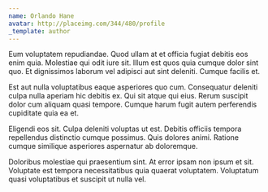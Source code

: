 ```yaml
---
name: Orlando Hane
avatar: http://placeimg.com/344/480/profile
_template: author
---
```

Eum voluptatem repudiandae. Quod ullam at et officia fugiat debitis eos enim quia. Molestiae qui odit iure sit. Illum est quos quia cumque dolor sint quo. Et dignissimos laborum vel adipisci aut sint deleniti. Cumque facilis et.
  
Est aut nulla voluptatibus eaque asperiores quo cum. Consequatur deleniti culpa nulla aperiam hic debitis ex. Qui sit atque qui eius. Rerum suscipit dolor cum aliquam quasi tempore. Cumque harum fugit autem perferendis cupiditate quia ea et.
  
Eligendi eos sit. Culpa deleniti voluptas ut est. Debitis officiis tempora repellendus distinctio cumque possimus. Quis dolores animi. Ratione cumque similique asperiores aspernatur ab doloremque.
  
Doloribus molestiae qui praesentium sint. At error ipsam non ipsum et sit. Voluptate est tempora necessitatibus quia quaerat voluptatem. Voluptatum quasi voluptatibus et suscipit ut nulla vel.
